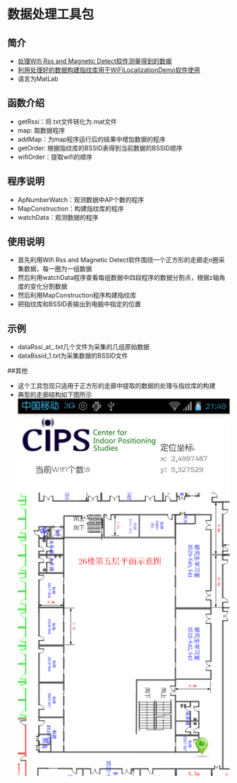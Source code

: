 # 数据处理工具包

## 简介
+  [处理Wifi Rss and Magnetic Detect软件测量得到的数据](https://github.com/jiangqideng/WifiRss_and_Magnetic_Detect)
+  [利用处理好的数据构建指纹库用于WiFiLocalizationDemo软件使用](https://github.com/jiangqideng/WiFiLocalizationDemo)
+  语言为MatLab

## 函数介绍
+ getRssi：将.txt文件转化为.mat文件
+ map: 取数据程序
+ addMap：为map程序运行后的结果中增加数据的程序
+ getOrder: 根据指纹库的BSSID表得到当前数据的BSSID顺序
+ wifiOrder：提取wifi的顺序

## 程序说明
+ ApNumberWatch：观测数据中AP个数的程序
+ MapConstruction：构建指纹库的程序
+ watchData：观测数据的程序

## 使用说明

+ 首先利用Wifi Rss and Magnetic Detect软件围绕一个正方形的走廊走n圈采集数据，每一圈为一组数据
+ 然后利用watchData程序查看每组数据中四段程序的数据分割点，根据z轴角度的变化分割数据
+ 然后利用MapConstruction程序构建指纹库
+ 把指纹库和BSSID表输出到电脑中指定的位置

## 示例
+ dataRssi_at_.txt几个文件为采集的几组原始数据
+ dataBssid_1.txt为采集数据的BSSID文件

##其他
+ 这个工具包现只适用于正方形的走廊中提取的数据的处理与指纹库的构建
+ 典型的走廊结构如下图所示
![](https://raw.githubusercontent.com/DouXiaoZhi/DataHandle/master/device-2016-03-01-214949.png)
